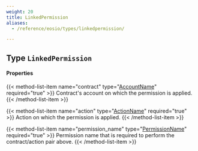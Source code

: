 ```yaml
---
weight: 20
title: LinkedPermission
aliases:
  - /reference/eosio/types/linkedpermission/

---
```


## Type `LinkedPermission`

#### Properties

{{< method-list-item name="contract" type="[AccountName](/eosio/public-apis/reference/types/accountname)" required="true" >}}
  Contract's account on which the permission is applied.
{{< /method-list-item >}}

{{< method-list-item name="action" type="[ActionName](/eosio/public-apis/reference/types/actionname)" required="true" >}}
  Action on which the permission is applied.
{{< /method-list-item >}}

{{< method-list-item name="permission_name" type="[PermissionName](/eosio/public-apis/reference/types/permissionname)" required="true" >}}
  Permission name that is required to perform the contract/action pair above.
{{< /method-list-item >}}
